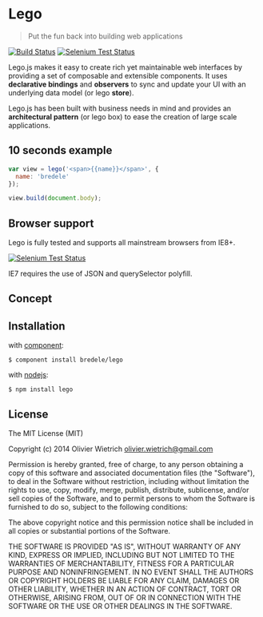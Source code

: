 # Lego

  > Put the fun back into building web applications

[![Build Status](https://travis-ci.org/bredele/brick.png?branch=master)](https://travis-ci.org/bredele/brick)  [![Selenium Test Status](https://saucelabs.com/buildstatus/bredele)](https://saucelabs.com/u/bredele)
<!-- Remember where you were young, how simple it was to stack few blocks of Lego to create your dream house? -->

Lego.js makes it easy to create rich yet maintainable web interfaces by providing a set of composable and extensible components. It uses **declarative bindings** and **observers** to sync and update your UI with an underlying data model (or lego **store**).

Lego.js has been built with business needs in mind and provides an **architectural pattern** (or lego box) to ease the creation of large scale applications.


## 10 seconds example

```js
var view = lego('<span>{{name}}</span>', {
  name: 'bredele'
});

view.build(document.body);
```

## Browser support

Lego is fully tested and supports all mainstream browsers from IE8+.

[![Selenium Test Status](https://saucelabs.com/browser-matrix/bredele.svg)](https://saucelabs.com/u/bredele)

IE7 requires the use of JSON and querySelector polyfill.    


## Concept

## Installation

  with [component](http://github.com/component/component):

    $ component install bredele/lego

  with [nodejs](http://nodejs.org):

    $ npm install lego

## License

The MIT License (MIT)

Copyright (c) 2014 Olivier Wietrich <olivier.wietrich@gmail.com>

Permission is hereby granted, free of charge, to any person obtaining a copy of this software and associated documentation files (the "Software"), to deal in the Software without restriction, including without limitation the rights to use, copy, modify, merge, publish, distribute, sublicense, and/or sell copies of the Software, and to permit persons to whom the Software is furnished to do so, subject to the following conditions:

The above copyright notice and this permission notice shall be included in all copies or substantial portions of the Software.

THE SOFTWARE IS PROVIDED "AS IS", WITHOUT WARRANTY OF ANY KIND, EXPRESS OR IMPLIED, INCLUDING BUT NOT LIMITED TO THE WARRANTIES OF MERCHANTABILITY, FITNESS FOR A PARTICULAR PURPOSE AND NONINFRINGEMENT. IN NO EVENT SHALL THE AUTHORS OR COPYRIGHT HOLDERS BE LIABLE FOR ANY CLAIM, DAMAGES OR OTHER LIABILITY, WHETHER IN AN ACTION OF CONTRACT, TORT OR OTHERWISE, ARISING FROM, OUT OF OR IN CONNECTION WITH THE SOFTWARE OR THE USE OR OTHER DEALINGS IN THE SOFTWARE.